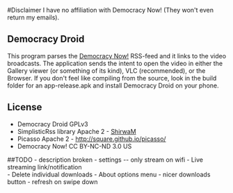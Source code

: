 #Disclaimer
I have no affiliation with Democracy Now! (They won't even return my emails).

## Democracy Droid
This program parses the [Democracy Now!](http://democracynow.org) RSS-feed and it links to the video broadcasts. The application 
sends the intent to open the video in either the Gallery viewer (or something of its kind), VLC (recommended), or the Browser. If you don't 
feel like compiling from the source, look in the build folder for an app-release.apk and install Democracy Droid on your phone.

## License
- Democracy Droid GPLv3
- SimplisticRss library Apache 2 - [ShirwaM](https://github.com/ShirwaM/Simplistic-RSS)
- Picasso Apache 2 - http://square.github.io/picasso/
- Democracy Now! CC BY-NC-ND 3.0 US

##TODO
    - description broken
    - settings
        -- only stream on wifi
    - Live streaming link/notification    
    - Delete individual downloads
    - About options menu
    - nicer downloads button
    - refresh on swipe down


